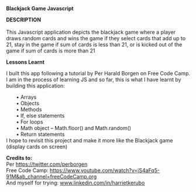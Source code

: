 **Blackjack Game Javascript**

**DESCRIPTION** </br>
</br>
This Javascript application depicts the blackjack game where a player draws random cards and wins the game if they select cards that add up to 21, stay in the game if sum of cards is less than 21, or is kicked out of the game if sum of cards is more than 21 </br>

**Lessons Learnt** </br>

I built this app following a tutorial by Per Harald Borgen on Free Code Camp. I am in the process of learning JS and so far, this is what I have learnt by building this application: </br>


&nbsp;&nbsp;&nbsp;&nbsp; &nbsp;&nbsp;•	Arrays </br>
&nbsp;&nbsp;&nbsp;&nbsp; &nbsp;&nbsp;•	Objects </br>
&nbsp;&nbsp;&nbsp;&nbsp; &nbsp;&nbsp;•	Methods </br>
&nbsp;&nbsp;&nbsp;&nbsp; &nbsp;&nbsp;•	If, else statements </br>
&nbsp;&nbsp;&nbsp;&nbsp; &nbsp;&nbsp;•	For loops </br>
&nbsp;&nbsp;&nbsp;&nbsp; &nbsp;&nbsp;•	Math object – Math.floor() and Math.random() </br>
&nbsp;&nbsp;&nbsp;&nbsp; &nbsp;&nbsp;•	Return statements </br>
I hope to revisit this project and make it more like the Blackjack game (display cards on screen) </br>

**Credits to:** </br>
Per https://twitter.com/perborgen </br>
Free Code Camp: https://www.youtube.com/watch?v=jS4aFq5-91M&ab_channel=freeCodeCamp.org</br>
And myself for trying: www.linkedin.com/in/harrietkerubo
